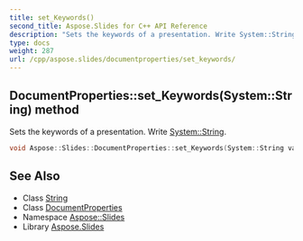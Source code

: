 ```yaml
---
title: set_Keywords()
second_title: Aspose.Slides for C++ API Reference
description: "Sets the keywords of a presentation. Write System::String."
type: docs
weight: 287
url: /cpp/aspose.slides/documentproperties/set_keywords/
---
```

## DocumentProperties::set_Keywords(System::String) method


Sets the keywords of a presentation. Write [System::String](../../../system/string/).

```cpp
void Aspose::Slides::DocumentProperties::set_Keywords(System::String value) override
```

## See Also

* Class [String](../../system/string/)
* Class [DocumentProperties](./)
* Namespace [Aspose::Slides](../)
* Library [Aspose.Slides](../../)